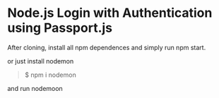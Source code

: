 # Node.js Login with Authentication using Passport.js

After cloning, install all npm dependences and simply run npm start.

or just install nodemon

> $ npm i nodemon

and run nodemoon
